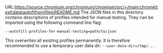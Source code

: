 URL:https://source.chromium.org/chromium/chromium/src/+/main:chrome\test\data\autofill\profiles\README.md
The JSON files in this directory contains descriptions of profiles intended for
manual testing. They can be imported using the following command line flag:
```
--autofill-profiles-for-manual-testing=path/to/json
```
This overwrites all existing profiles permanently. It is therefore
recommended to use a temporary user data dir: `--user-data-dir=/tmp/...`
